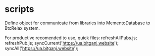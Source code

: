 # scripts

Define object for communicate from libraries into MementoDatabase to BtcRelax system.

For productive recomended to use, quick files:
refreshAllPubs.js;
refreshPub.js;
syncCurrent('https://ua.bitganj.website');
syncAll('https://ua.bitganj.website');
